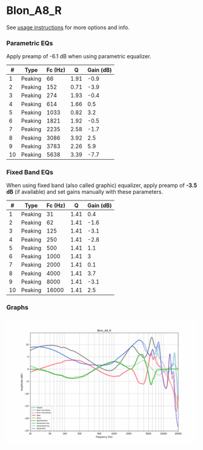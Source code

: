 # Blon_A8_R
See [usage instructions](https://github.com/jaakkopasanen/AutoEq#usage) for more options and info.

### Parametric EQs
Apply preamp of -6.1 dB when using parametric equalizer.

|   # | Type    |   Fc (Hz) |    Q |   Gain (dB) |
|-----|---------|-----------|------|-------------|
|   1 | Peaking |        66 | 1.91 |        -0.9 |
|   2 | Peaking |       152 | 0.71 |        -3.9 |
|   3 | Peaking |       274 | 1.93 |        -0.4 |
|   4 | Peaking |       614 | 1.66 |         0.5 |
|   5 | Peaking |      1033 | 0.82 |         3.2 |
|   6 | Peaking |      1821 | 1.92 |        -0.5 |
|   7 | Peaking |      2235 | 2.58 |        -1.7 |
|   8 | Peaking |      3086 | 3.92 |         2.5 |
|   9 | Peaking |      3783 | 2.26 |         5.9 |
|  10 | Peaking |      5638 | 3.39 |        -7.7 |

### Fixed Band EQs
When using fixed band (also called graphic) equalizer, apply preamp of **-3.5 dB** (if available) and set gains manually with these parameters.

|   # | Type    |   Fc (Hz) |    Q |   Gain (dB) |
|-----|---------|-----------|------|-------------|
|   1 | Peaking |        31 | 1.41 |         0.4 |
|   2 | Peaking |        62 | 1.41 |        -1.6 |
|   3 | Peaking |       125 | 1.41 |        -3.1 |
|   4 | Peaking |       250 | 1.41 |        -2.8 |
|   5 | Peaking |       500 | 1.41 |         1.1 |
|   6 | Peaking |      1000 | 1.41 |         3   |
|   7 | Peaking |      2000 | 1.41 |         0.1 |
|   8 | Peaking |      4000 | 1.41 |         3.7 |
|   9 | Peaking |      8000 | 1.41 |        -3.1 |
|  10 | Peaking |     16000 | 1.41 |         2.5 |

### Graphs
![](./Blon_A8_R.png)
